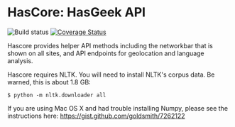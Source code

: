 HasCore: HasGeek API
====================

![Build status](https://secure.travis-ci.org/hasgeek/hascore.png)
[![Coverage Status](https://coveralls.io/repos/hasgeek/hascore/badge.png?branch=master)](https://coveralls.io/r/hasgeek/hascore?branch=master)

Hascore provides helper API methods including the networkbar that is shown
on all sites, and API endpoints for geolocation and language analysis.

Hascore requires NLTK. You will need to install NLTK's corpus data.
Be warned, this is about 1.8 GB:

    $ python -m nltk.downloader all

If you are using Mac OS X and had trouble installing Numpy, please see the
instructions here: https://gist.github.com/goldsmith/7262122

